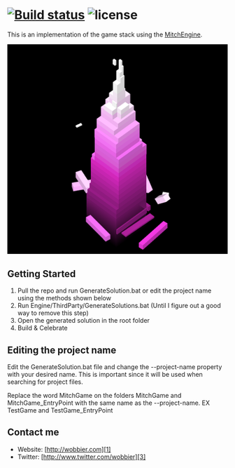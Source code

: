 [![Build status](https://ci.appveyor.com/api/projects/status/dy75dhkwnchrrjcy?svg=true)](https://ci.appveyor.com/project/wobbier/stack)
![license](https://img.shields.io/github/license/wobbier/mitchgame.svg)
======
This is an implementation of the game stack using the [MitchEngine][2].

![Progress Pic](https://raw.githubusercontent.com/wobbier/stack/master/GitHub/Stack.png)

Getting Started
-----------------------

1. Pull the repo and run GenerateSolution.bat or edit the project name using the methods shown below
2. Run Engine/ThirdParty/GenerateSolutions.bat (Until I figure out a good way to remove this step)
3. Open the generated solution in the root folder
4. Build & Celebrate

Editing the project name
-----------------------

Edit the GenerateSolution.bat file and change the --project-name property with your desired name.
This is important since it will be used when searching for project files.

Replace the word MitchGame on the folders MitchGame and MitchGame_EntryPoint with the same name as the --project-name. EX TestGame and TestGame_EntryPoint

Contact me
----------

   * Website: [http://wobbier.com][1]
   * Twitter: [http://www.twitter.com/wobbier][3]
   
[1]: https://www.wobbier.com "My Portfolio"
[2]: https://github.com/wobbier/MitchEngine "MitchEngine Source"
[3]: https://www.twitter.com/wobbier "Twitter"
